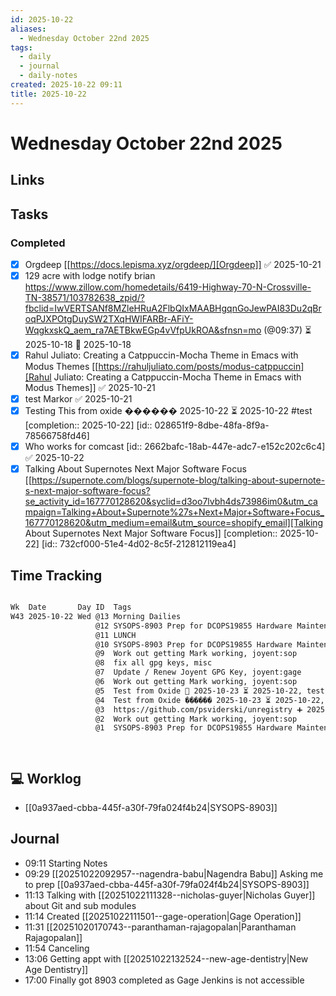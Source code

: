 ```yaml
---
id: 2025-10-22
aliases:
  - Wednesday October 22nd 2025
tags:
  - daily
  - journal
  - daily-notes
created: 2025-10-22 09:11
title: 2025-10-22
---
```


# Wednesday October 22nd 2025

## Links

## Tasks

### Completed

- [x] Orgdeep [[https://docs.lepisma.xyz/orgdeep/][Orgdeep]] ✅ 2025-10-21
- [x] 129 acre with lodge notify brian <https://www.zillow.com/homedetails/6419-Highway-70-N-Crossville-TN-38571/103782638_zpid/?fbclid=IwVERTSANf8MZleHRuA2FlbQIxMAABHgqnGoJewPAI83Du2qBroqPJXPOtgDuySW2TXqHWIFARBr-AFiY-WqgkxskQ_aem_ra7AETBkwEGp4vVfpUkROA&sfnsn=mo> (@09:37) ⏳ 2025-10-18 📅 2025-10-18
- [x] Rahul Juliato: Creating a Catppuccin-Mocha Theme in Emacs with Modus Themes [[https://rahuljuliato.com/posts/modus-catppuccin][Rahul Juliato: Creating a Catppuccin-Mocha Theme in Emacs with Modus Themes]] ✅ 2025-10-21
- [x] test Markor ✅ 2025-10-21
- [x] Testing This from oxide  ������ 2025-10-22 ⏳ 2025-10-22 #test [completion:: 2025-10-22] [id:: 028651f9-8dbe-48fa-8f9a-78566758fd46]
- [x] Who works for comcast [id:: 2662bafc-18ab-447e-adc7-e152c202c6c4] ✅ 2025-10-22
- [x] Talking About Supernotes Next Major Software Focus [[https://supernote.com/blogs/supernote-blog/talking-about-supernote-s-next-major-software-focus?se_activity_id=167770128620&syclid=d3oo7lvbh4ds73986im0&utm_campaign=Talking+About+Supernote%27s+Next+Major+Software+Focus_167770128620&utm_medium=email&utm_source=shopify_email][Talking About Supernotes Next Major Software Focus]] [completion:: 2025-10-22] [id:: 732cf000-51e4-4d02-8c5f-212812119ea4]

## Time Tracking

``` bash

Wk  Date       Day ID  Tags                                                                           Annotation                                                                                              Start      End    Time   Total
W43 2025-10-22 Wed @13 Morning Dailies                                                                                                                                                                      9:21:05 10:24:21 1:03:16
                   @12 SYSOPS-8903 Prep for DCOPS19855 Hardware Maintenance, joyent:jira              Notes:/home/marty/Nextcloud/Oxide/default/Resource/Tasknotes/0a937aed-cbba-445f-a30f-79fa024f4b24.md 10:24:21 12:00:23 1:36:02
                   @11 LUNCH                                                                                                                                                                               12:05:23 13:10:22 1:04:59
                   @10 SYSOPS-8903 Prep for DCOPS19855 Hardware Maintenance, joyent:jira                                                                                                                   13:10:41 14:27:36 1:16:55
                   @9  Work out getting Mark working, joyent:sop                                                                                                                                           14:27:36 14:41:57 0:14:21
                   @8  fix all gpg keys, misc                                                         Notes:/home/marty/Nextcloud/Oxide/default/Resource/Tasknotes/173c6163-b261-4c19-aeac-c48c910b47b2.md 14:42:05 15:10:44 0:28:39
                   @7  Update / Renew Joyent GPG Key, joyent:gage                                                                                                                                          15:12:19 15:50:44 0:38:25
                   @6  Work out getting Mark working, joyent:sop                                                                                                                                           15:50:44 16:13:36 0:22:52
                   @5  Test from Oxide 📅 2025-10-23 ⏳ 2025-10-22, test                                                                                                                                   16:13:36 16:13:47 0:00:11
                   @4  Test from Oxide ������ 2025-10-23 ⏳ 2025-10-22, test                                                                                                                               16:14:43 16:15:35 0:00:52
                   @3  https://github.com/psviderski/unregistry ➕ 2025-10-21 ������ 2025-10-22, test                                                                                                      16:24:43 16:25:25 0:00:42
                   @2  Work out getting Mark working, joyent:sop                                                                                                                                           16:29:43 16:44:32 0:14:49
                   @1  SYSOPS-8903 Prep for DCOPS19855 Hardware Maintenance, joyent:jira                                                                                                                   16:44:41 17:31:03 0:46:22 7:48:25

                                                                                                                                                                                                                                     7:48:25
```

## 💻 Worklog

- [[0a937aed-cbba-445f-a30f-79fa024f4b24|SYSOPS-8903]]

## Journal

- 09:11 Starting Notes
- 09:29 [[20251022092957--nagendra-babu|Nagendra Babu]]  Asking me to prep [[0a937aed-cbba-445f-a30f-79fa024f4b24|SYSOPS-8903]]
- 11:13 Talking with  [[20251022111328--nicholas-guyer|Nicholas Guyer]] about Git and sub modules
- 11:14 Created  [[20251022111501--gage-operation|Gage Operation]]
- 11:31 [[20251020170743--paranthaman-rajagopalan|Paranthaman Rajagopalan]]
- 11:54 Canceling
- 13:06 Getting appt with [[20251022132524--new-age-dentistry|New Age Dentistry]]
- 17:00 Finally got 8903 completed as Gage Jenkins is not accessible
